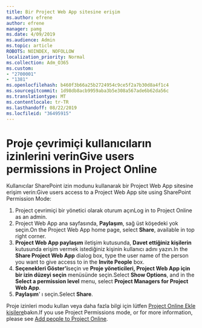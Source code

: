 ```yaml
---
title: Bir Project Web App sitesine erişim
ms.author: efrene
author: efrene
manager: pamg
ms.date: 4/09/2019
ms.audience: Admin
ms.topic: article
ROBOTS: NOINDEX, NOFOLLOW
localization_priority: Normal
ms.collection: Adm_O365
ms.custom:
- "2700001"
- "1381"
ms.openlocfilehash: b460f3b66a25b2724954c9ce5f2a7b30d8a4f1c4
ms.sourcegitcommit: 1d98db8acb9959aba3b5e308a567ade6b62da56c
ms.translationtype: MT
ms.contentlocale: tr-TR
ms.lasthandoff: 08/22/2019
ms.locfileid: "36495915"
---
```

# <a name="give-users-permissions-in-project-online"></a><span data-ttu-id="209c9-102">Proje çevrimiçi kullanıcıların izinlerini verin</span><span class="sxs-lookup"><span data-stu-id="209c9-102">Give users permissions in Project Online</span></span>

<span data-ttu-id="209c9-103">Kullanıcılar SharePoint izin modunu kullanarak bir Project Web App sitesine erişim verin:</span><span class="sxs-lookup"><span data-stu-id="209c9-103">Give users access to a Project Web App site using SharePoint Permission Mode:</span></span>

1. <span data-ttu-id="209c9-104">Project çevrimiçi bir yönetici olarak oturum açın</span><span class="sxs-lookup"><span data-stu-id="209c9-104">Log in to Project Online as an admin.</span></span>
2. <span data-ttu-id="209c9-105">Project Web App ana sayfasında, **Paylaşım**, sağ üst köşedeki yok seçin.</span><span class="sxs-lookup"><span data-stu-id="209c9-105">On the Project Web App home page, select **Share**, available in top right corner.</span></span>
3. <span data-ttu-id="209c9-106">**Project Web App paylaşım** iletişim kutusunda, **Davet ettiğiniz kişilerin** kutusunda erişim vermek istediğiniz kişinin kullanıcı adını yazın.</span><span class="sxs-lookup"><span data-stu-id="209c9-106">In the **Share Project Web App** dialog box, type the user name of the person you want to give access to in the **Invite People** box.</span></span>
4. <span data-ttu-id="209c9-107">**Seçenekleri Göster'i**seçin ve **Proje yöneticileri, Project Web App için** **bir izin düzeyi seçin** menüsünde seçin.</span><span class="sxs-lookup"><span data-stu-id="209c9-107">Select **Show Options**, and in the **Select a permission level** menu, select **Project Managers for Project Web App**.</span></span>
5. <span data-ttu-id="209c9-108">**Paylaşım**' ı seçin.</span><span class="sxs-lookup"><span data-stu-id="209c9-108">Select **Share**.</span></span>

<span data-ttu-id="209c9-109">Proje izinleri modu kullan veya daha fazla bilgi için lütfen [Project Online Ekle kişilere](https://docs.microsoft.com/projectonline/step-2-add-people-to-project-online)bakın.</span><span class="sxs-lookup"><span data-stu-id="209c9-109">If you use Project Permissions mode, or for more information, please see [Add people to Project Online](https://docs.microsoft.com/projectonline/step-2-add-people-to-project-online).</span></span>
